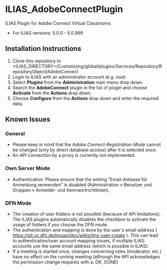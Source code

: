 # ILIAS_AdobeConnectPlugin
ILIAS Plugin for Adobe Connect Virtual Classrooms
* For ILIAS versions: 5.0.0 - 5.0.999

## Installation Instructions
1. Clone this repository to <ILIAS_DIRECTORY>/Customizing/global/plugins/Services/Repository/RepositoryObject/AdobeConnect
2. Login to ILIAS with an administrator account (e.g. root)
3. Select **Plugins** from the **Administration** main menu drop down.
4. Search the **AdobeConnect** plugin in the list of plugin and choose **Activate** from the **Actions** drop down.
5. Choose **Configure** from the **Actions** drop down and enter the required data.

## Known Issues

### General
* Please keep in mind that the *Adobe Connect-Registration-Mode* cannot be changed (only by direct database access) after it is selected once.
* An API connection by a proxy is currently not implemented.

### Own Server Mode
* Authentication: Please ensure that the setting "Email-Adresse für Anmeldung verwenden" is disabled (Administration » Benutzer und Gruppen » Anmelde- und Kennwortrichtlinien).

### DFN Mode
* The creation of user folders is not possible (because of API limitations). The ILIAS plugins automatically disables the checkbox to activate the usage of folders if you choose the DFN mode. 
* The authentication and mapping is done by the user's email address ( https://git.vc.dfn.de/lmsapi/doc/wikis/lms-user-create ). This can lead to authentication/user account mapping issues, if multiple ILIAS accounts use the same email address (which is possible in ILIAS).
* If a meeting is started once, changes concerning roles (moderator, etc.) have no effect on the running meeting (although the API acknowledges the permission change requests with a: OK, DONE)